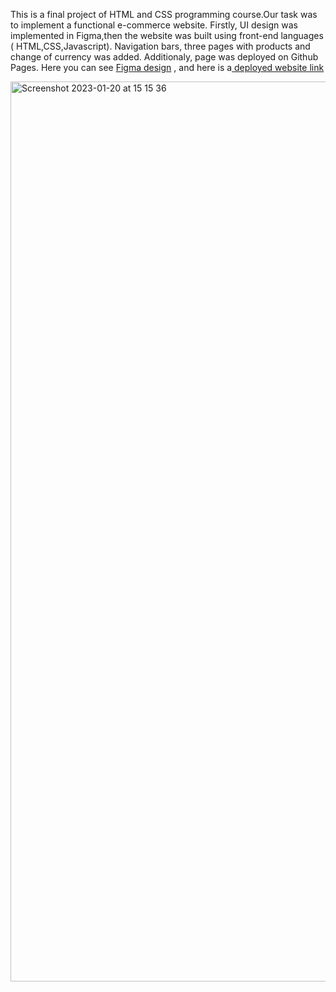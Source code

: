 This is a final project of HTML and CSS programming course.Our task was to implement a functional e-commerce website. Firstly, UI design was implemented in Figma,then the website was built using front-end languages ( HTML,CSS,Javascript).  Navigation bars, three pages with products and change of currency was added. Additionaly, page was deployed on Github Pages.
Here you can see [Figma design](https://www.figma.com/file/7ap0XP2RODKe4rc7FvfeVe/the-concept-website?node-id=0%3A1&t=ePSS3vjtoZuYfcek-1)
, and here is a[ deployed website link](https://maguitaria.github.io/theconcept/)

<img width="1440" alt="Screenshot 2023-01-20 at 15 15 36" src="https://user-images.githubusercontent.com/112544437/213703629-654e4fe9-4903-415e-a5f9-5a0a9e9d61a8.png">
